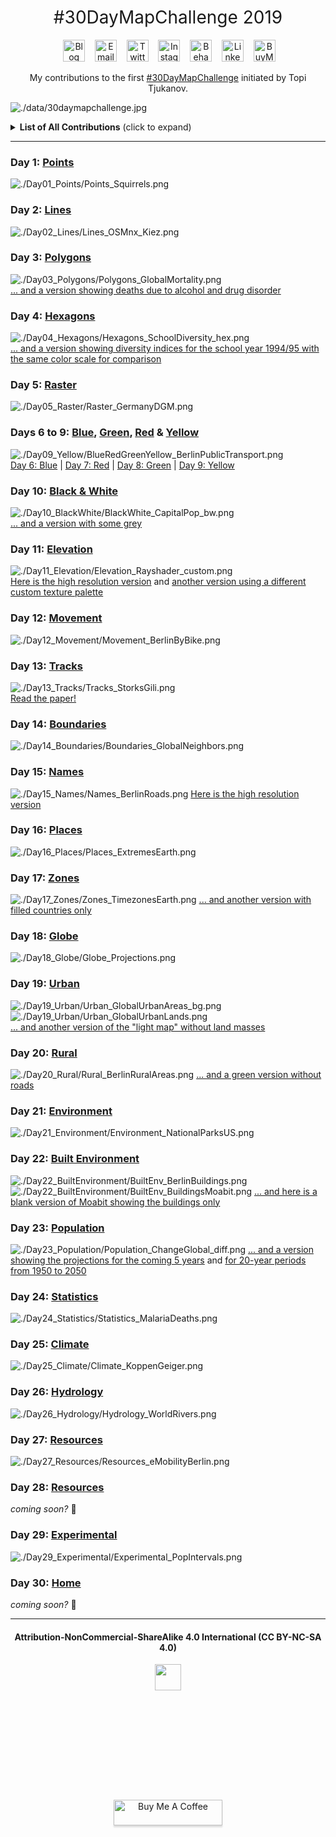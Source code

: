 <h1 style="font-weight:normal" align="center">
  &nbsp;#30DayMapChallenge 2019&nbsp;
</h1>

<div align="center">

&nbsp;&nbsp;&nbsp;
<a href="https://www.cedricscherer.com"><img border="0" alt="Blog" src="https://assets.dryicons.com/uploads/icon/svg/4926/home.svg" width="35" height="35"></a>&nbsp;&nbsp;&nbsp;
<a href="mailto:info@data-vizard.com"><img border="0" alt="Email" src="https://assets.dryicons.com/uploads/icon/svg/8009/02dc3a5c-6504-4347-85fb-3f510cfecc45.svg" width="35" height="35"></a>&nbsp;&nbsp;&nbsp;
<a href="https://twitter.com/CedScherer"><img border="0" alt="Twitter" src="https://assets.dryicons.com/uploads/icon/svg/8385/c23f7ffc-ca8d-4246-8978-ce9f6d5bcc99.svg" width="35" height="35"></a>&nbsp;&nbsp;&nbsp;
<a href="https://www.instagram.com/cedscherer/"><img border="0" alt="Instagram" src="https://assets.dryicons.com/uploads/icon/svg/8330/62263227-bb78-4b42-a9a9-e222e0cc7b97.svg" width="35" height="35"></a>&nbsp;&nbsp;&nbsp;
<a href="https://www.behance.net/cedscherer"><img border="0" alt="Behance" src="https://assets.dryicons.com/uploads/icon/svg/8264/04073ce3-5b98-4f32-88d3-82b2ef828066.svg" width="35" height="35"></a>&nbsp;&nbsp;&nbsp;
<a href="https://www.linkedin.com/in/cedricpscherer/"><img border="0" alt="LinkedIn" src="https://assets.dryicons.com/uploads/icon/svg/8337/a347cd89-1662-4421-be90-58e5e8004eae.svg" width="35" height="35"></a>&nbsp;&nbsp;&nbsp;
<a href="https://www.buymeacoffee.com/z3tt"><img border="0" alt="BuyMeACoffee" src="https://www.buymeacoffee.com/assets/img/guidelines/logo-mark-3.svg" width="35" height="35"></a>&nbsp;&nbsp;&nbsp;

My contributions to the first [#30DayMapChallenge](https://twitter.com/tjukanov/status/1187713840550744066) initiated by Topi Tjukanov. 

</div>

![./data/30daymapchallenge.jpg](https://raw.githubusercontent.com/z3tt/30DayMapChallenge2019/main/data/30daymapchallenge.jpg)

<details>
  <summary><b>List of All Contributions</b> (click to expand)</summary>

<!-- toc -->
* Day 1: [Points](https://github.com/z3tt/30DayMapChallenge2019/tree/master/contributions/Day01_Points)
* Day 2: [Lines](https://github.com/z3tt/30DayMapChallenge2019/tree/master/contributions/Day02_Lines)
* Day 3: [Polygons](https://github.com/z3tt/30DayMapChallenge2019/tree/master/contributions/Day03_Polygons)
* Day 4: [Hexagons](https://github.com/z3tt/30DayMapChallenge2019/tree/master/contributions/Day04_Hexagons)
* Day 5: [Raster](https://github.com/z3tt/30DayMapChallenge2019/tree/master/contributions/Day05_Raster)
* Day 6: [Blue](https://github.com/z3tt/30DayMapChallenge2019/tree/master/contributions/Day06_Blue)
* Day 7: [Red](https://github.com/z3tt/30DayMapChallenge2019/tree/master/contributions/Day07_Red)
* Day 8: [Green](https://github.com/z3tt/30DayMapChallenge2019/tree/master/contributions/Day08_Green)
* Day 9: [Yellow](https://github.com/z3tt/30DayMapChallenge2019/tree/master/contributions/Day09_Yellow)
* Day 10: [Black & White](https://github.com/z3tt/30DayMapChallenge2019/tree/master/contributions/Day10_BlackWhite)
* Day 11: [Elevation](https://github.com/z3tt/30DayMapChallenge2019/tree/master/contributions/Day11_Elevation)
* Day 12: [Movement](https://github.com/z3tt/30DayMapChallenge2019/tree/master/contributions/Day12_Movement)
* Day 13: [Tracks](https://github.com/z3tt/30DayMapChallenge2019/tree/master/contributions/Day13_Tracks)
* Day 14: [Boundaries](https://github.com/z3tt/30DayMapChallenge2019/tree/master/contributions/Day14_Boundaries)
* Day 15: [Names](https://github.com/z3tt/30DayMapChallenge2019/tree/master/contributions/Day15_Names)
* Day 16: [Places](https://github.com/z3tt/30DayMapChallenge2019/tree/master/contributions/Day16_Places)
* Day 17: [Zones](https://github.com/z3tt/30DayMapChallenge2019/tree/master/contributions/Day17_Zones)
* Day 18: [Globe](https://github.com/z3tt/30DayMapChallenge2019/tree/master/contributions/Day18_Globe)
* Day 19: [Urban](https://github.com/z3tt/30DayMapChallenge2019/tree/master/contributions/Day19_Urban)
* Day 20: [Rural](https://github.com/z3tt/30DayMapChallenge2019/tree/master/contributions/Day20_Rural)
* Day 21: [Environment](https://github.com/z3tt/30DayMapChallenge2019/tree/master/contributions/Day21_Environment)
* Day 22: [Built Environment](https://github.com/z3tt/30DayMapChallenge2019/tree/master/contributions/Day22_BuiltEnvironment)
* Day 23: [Population](https://github.com/z3tt/30DayMapChallenge2019/tree/master/contributions/Day23_Population)
* Day 24: [Statistics](https://github.com/z3tt/30DayMapChallenge2019/tree/master/contributions/Day24_Statistics)
* Day 25: [Climate](https://github.com/z3tt/30DayMapChallenge2019/tree/master/contributions/Day25_Climate)
* Day 26: [Hydrology](https://github.com/z3tt/30DayMapChallenge2019/tree/master/contributions/Day26_Hydrology)
* Day 27: [Resources](https://github.com/z3tt/30DayMapChallenge2019/tree/master/contributions/Day27_Resources)
* Day 29: [Experimental](https://github.com/z3tt/30DayMapChallenge2019/tree/master/contributions/Day29_Experimental)
<!-- tocstop -->

</details>

***

### Day 1: [Points](https://github.com/z3tt/30DayMapChallenge2019/tree/master/contributions/Day01_Points)
![./Day01_Points/Points_Squirrels.png](https://raw.githubusercontent.com/z3tt/30DayMapChallenge2019/master/contributions/Day01_Points/Points_Squirrels.png)

### Day 2: [Lines](https://github.com/z3tt/30DayMapChallenge2019/tree/master/contributions/Day02_Lines)
![./Day02_Lines/Lines_OSMnx_Kiez.png](https://raw.githubusercontent.com/z3tt/30DayMapChallenge2019/master/contributions/Day02_Lines/Lines_OSMnx_Kiez.png)

### Day 3: [Polygons](https://github.com/z3tt/30DayMapChallenge2019/tree/master/contributions/Day03_Polygons)
![./Day03_Polygons/Polygons_GlobalMortality.png](https://raw.githubusercontent.com/z3tt/30DayMapChallenge2019/master/contributions/Day03_Polygons/Polygons_GlobalMortality.png)
<br>
[... and a version showing deaths due to alcohol and drug disorder](https://raw.githubusercontent.com/z3tt/30DayMapChallenge2019/master/contributions/Day03_Polygons/Polygons_Alcohol_Drugs.png)

### Day 4: [Hexagons](https://github.com/z3tt/30DayMapChallenge2019/tree/master/contributions/Day04_Hexagons)
![./Day04_Hexagons/Hexagons_SchoolDiversity_hex.png](https://raw.githubusercontent.com/z3tt/30DayMapChallenge2019/master/contributions/Day04_Hexagons/Hexagons_SchoolDiversity_hex.png)
<br>
[... and a version showing diversity indices for the school year 1994/95 with the same color scale for comparison](https://raw.githubusercontent.com/z3tt/30DayMapChallenge2019/master/contributions/Day04_Hexagons/Hexagons_SchoolDiversity_hex_1994.png)

### Day 5: [Raster](https://github.com/z3tt/30DayMapChallenge2019/tree/master/contributions/Day05_Raster)
![./Day05_Raster/Raster_GermanyDGM.png](https://raw.githubusercontent.com/z3tt/30DayMapChallenge2019/master/contributions/Day05_Raster/Raster_GermanyDGM.png)

### Days 6 to 9: [Blue](https://github.com/z3tt/30DayMapChallenge2019/tree/master/contributions/Day06_Blue), [Green](https://github.com/z3tt/30DayMapChallenge2019/tree/master/contributions/Day08_Green), [Red](https://github.com/z3tt/30DayMapChallenge2019/tree/master/contributions/Day07_Red) & [Yellow](https://github.com/z3tt/30DayMapChallenge2019/tree/master/contributions/Day09_Yellow)
![./Day09_Yellow/BlueRedGreenYellow_BerlinPublicTransport.png](https://raw.githubusercontent.com/z3tt/30DayMapChallenge2019/master/contributions/Day09_Yellow/BlueRedGreenYellow_BerlinPublicTransport.png)
<br>
[Day 6: Blue](https://raw.githubusercontent.com/z3tt/30DayMapChallenge2019/master/contributions/Day06_Blue/Blue_BerlinMetro.png) | [Day 7: Red](https://raw.githubusercontent.com/z3tt/30DayMapChallenge2019/master/contributions/Day07_Red/Red_BerlinTram.png) | [Day 8: Green](https://raw.githubusercontent.com/z3tt/30DayMapChallenge2019/master/contributions/Day08_Green/Green_BerlinRailway.png) | [Day 9: Yellow](https://raw.githubusercontent.com/z3tt/30DayMapChallenge2019/master/contributions/Day09_Yellow/Yellow_BerlinBus.png)

### Day 10: [Black & White](https://github.com/z3tt/30DayMapChallenge2019/tree/master/contributions/Day10_BlackWhite)
![./Day10_BlackWhite/BlackWhite_CapitalPop_bw.png](https://raw.githubusercontent.com/z3tt/30DayMapChallenge2019/master/contributions/Day10_BlackWhite/BlackWhite_CapitalPop_bw.png)
<br>
[... and a version with some grey](https://raw.githubusercontent.com/z3tt/30DayMapChallenge2019/master/contributions/Day10_BlackWhite/BlackWhite_CapitalPop_grey.png)

### Day 11: [Elevation](https://github.com/z3tt/30DayMapChallenge2019/tree/master/contributions/Day11_Elevation)
![./Day11_Elevation/Elevation_Rayshader_custom.png](https://raw.githubusercontent.com/z3tt/30DayMapChallenge2019/master/contributions/Day11_Elevation/Elevation_Rayshader_custom.png)
<br>
[Here is the high resolution version](https://raw.githubusercontent.com/z3tt/30DayMapChallenge2019/master/contributions/Day11_Elevation/Elevation_Rayshader_custom_HQ.png) and [another version using a different custom texture palette](https://raw.githubusercontent.com/z3tt/30DayMapChallenge2019/master/contributions/Day11_Elevation/Elevation_Rayshader_custom_v2_SD.png)

### Day 12: [Movement](https://github.com/z3tt/30DayMapChallenge2019/tree/master/contributions/Day12_Movement)
![./Day12_Movement/Movement_BerlinByBike.png](https://raw.githubusercontent.com/z3tt/30DayMapChallenge2019/master/contributions/Day12_Movement/Movement_BerlinByBike.png)

### Day 13: [Tracks](https://github.com/z3tt/30DayMapChallenge2019/tree/master/contributions/Day13_Tracks)
![./Day13_Tracks/Tracks_StorksGili.png](https://raw.githubusercontent.com/z3tt/30DayMapChallenge2019/master/contributions/Day13_Tracks/Tracks_StorksGili.png)
<br>
[Read the paper!](https://doi.org/10.1111/1365-2656.12898)

### Day 14: [Boundaries](https://github.com/z3tt/30DayMapChallenge2019/tree/master/contributions/Day14_Boundaries)
![./Day14_Boundaries/Boundaries_GlobalNeighbors.png](https://raw.githubusercontent.com/z3tt/30DayMapChallenge2019/master/contributions/Day14_Boundaries/Boundaries_GlobalNeighbors.png)

### Day 15: [Names](https://github.com/z3tt/30DayMapChallenge2019/tree/master/contributions/Day15_Names)
![./Day15_Names/Names_BerlinRoads.png](https://raw.githubusercontent.com/z3tt/30DayMapChallenge2019/master/contributions/Day15_Names/Names_BerlinRoads.png)
[Here is the high resolution version](https://raw.githubusercontent.com/z3tt/30DayMapChallenge2019/master/contributions/Day15_Names/Names_BerlinRoads_HQ.png)

### Day 16: [Places](https://github.com/z3tt/30DayMapChallenge2019/tree/master/contributions/Day16_Places)
![./Day16_Places/Places_ExtremesEarth.png](https://raw.githubusercontent.com/z3tt/30DayMapChallenge2019/master/contributions/Day16_Places/Places_ExtremesEarth.png)

### Day 17: [Zones](https://github.com/z3tt/30DayMapChallenge2019/tree/master/contributions/Day17_Zones)
![./Day17_Zones/Zones_TimezonesEarth.png](https://raw.githubusercontent.com/z3tt/30DayMapChallenge2019/master/contributions/Day17_Zones/Zones_TimezonesEarth.png)
[... and another version with filled countries only](https://raw.githubusercontent.com/z3tt/30DayMapChallenge2019/master/contributions/Day17_Zones/Zones_TimezonesEarth_countries.png)

### Day 18: [Globe](https://github.com/z3tt/30DayMapChallenge2019/tree/master/contributions/Day18_Globe)
![./Day18_Globe/Globe_Projections.png](https://raw.githubusercontent.com/z3tt/30DayMapChallenge2019/master/contributions/Day18_Globe/Globe_Projections.png)

### Day 19: [Urban](https://github.com/z3tt/30DayMapChallenge2019/tree/master/contributions/Day19_Urban)
![./Day19_Urban/Urban_GlobalUrbanAreas_bg.png](https://raw.githubusercontent.com/z3tt/30DayMapChallenge2019/master/contributions/Day19_Urban/Urban_GlobalUrbanAreas_bg.png)<br>
![./Day19_Urban/Urban_GlobalUrbanLands.png](https://raw.githubusercontent.com/z3tt/30DayMapChallenge2019/master/contributions/Day19_Urban/Urban_GlobalUrbanLands.png)<br>
[... and another version of the "light map" without land masses](https://raw.githubusercontent.com/z3tt/30DayMapChallenge2019/master/contributions/Day19_Urban/Urban_GlobalUrbanAreas.png)<br>

### Day 20: [Rural](https://github.com/z3tt/30DayMapChallenge2019/tree/master/contributions/Day20_Rural)
![./Day20_Rural/Rural_BerlinRuralAreas.png](https://raw.githubusercontent.com/z3tt/30DayMapChallenge2019/master/contributions/Day20_Rural/Rural_BerlinRuralAreas.png)
[... and a green version without roads](https://raw.githubusercontent.com/z3tt/30DayMapChallenge2019/master/contributions/Day20_Rural/Rural_BerlinRuralAreas_v2.png)

### Day 21: [Environment](https://github.com/z3tt/30DayMapChallenge2019/tree/master/contributions/Day21_Environment)
![./Day21_Environment/Environment_NationalParksUS.png](https://raw.githubusercontent.com/z3tt/30DayMapChallenge2019/master/contributions/Day21_Environment/Environment_NationalParksUS.png)

### Day 22: [Built Environment](https://github.com/z3tt/30DayMapChallenge2019/tree/master/contributions/Day22_BuiltEnvironment)
![./Day22_BuiltEnvironment/BuiltEnv_BerlinBuildings.png](https://raw.githubusercontent.com/z3tt/30DayMapChallenge2019/master/contributions/Day22_BuiltEnvironment/BuiltEnv_BerlinBuildings.png)
![./Day22_BuiltEnvironment/BuiltEnv_BuildingsMoabit.png](https://raw.githubusercontent.com/z3tt/30DayMapChallenge2019/master/contributions/Day22_BuiltEnvironment/BuiltEnv_BuildingsMoabit.png)
[... and here is a blank version of Moabit showing the buildings only](https://raw.githubusercontent.com/z3tt/30DayMapChallenge2019/master/contributions/Day22_BuiltEnvironment/BuiltEnv_BuildingsMoabit_blank.png)

### Day 23: [Population](https://github.com/z3tt/30DayMapChallenge2019/tree/master/contributions/Day23_Population)
![./Day23_Population/Population_ChangeGlobal_diff.png](https://raw.githubusercontent.com/z3tt/30DayMapChallenge2019/master/contributions/Day23_Population/Population_ChangeGlobal_diff.png)
[... and a version showing the projections for the coming 5 years](https://raw.githubusercontent.com/z3tt/30DayMapChallenge2019/master/contributions/Day23_Population/Population_ChangeGlobal.png) and [for 20-year periods from 1950 to 2050](https://raw.githubusercontent.com/z3tt/30DayMapChallenge2019/master/contributions/Day23_Population/Population_ChangeGlobal_facet.png)

### Day 24: [Statistics](https://github.com/z3tt/30DayMapChallenge2019/tree/master/contributions/Day24_Statistics)
![./Day24_Statistics/Statistics_MalariaDeaths.png](https://raw.githubusercontent.com/z3tt/30DayMapChallenge2019/master/contributions/Day24_Statistics/Statistics_MalariaDeaths.png)

### Day 25: [Climate](https://github.com/z3tt/30DayMapChallenge2019/tree/master/contributions/Day25_Climate)
![./Day25_Climate/Climate_KoppenGeiger.png](https://raw.githubusercontent.com/z3tt/30DayMapChallenge2019/master/contributions/Day25_Climate/Climate_KoppenGeiger.png)

### Day 26: [Hydrology](https://github.com/z3tt/30DayMapChallenge2019/tree/master/contributions/Day26_Hydrology)
![./Day26_Hydrology/Hydrology_WorldRivers.png](https://raw.githubusercontent.com/z3tt/30DayMapChallenge2019/master/contributions/Day26_Hydrology/Hydrology_WorldRivers.png)

### Day 27: [Resources](https://github.com/z3tt/30DayMapChallenge2019/tree/master/contributions/Day27_Resources)
![./Day27_Resources/Resources_eMobilityBerlin.png](https://raw.githubusercontent.com/z3tt/30DayMapChallenge2019/master/contributions/Day27_Resources/Resources_eMobilityBerlin.png)

### Day 28: [Resources](https://github.com/z3tt/30DayMapChallenge2019/tree/master/contributions/Day28_Funny)
*coming soon?* 🤷

### Day 29: [Experimental](https://github.com/z3tt/30DayMapChallenge2019/tree/master/contributions/Day29_Experimental)
![./Day29_Experimental/Experimental_PopIntervals.png](https://raw.githubusercontent.com/z3tt/30DayMapChallenge2019/master/contributions/Day29_Experimental/Experimental_PopIntervals.png)

### Day 30: [Home](https://github.com/z3tt/30DayMapChallenge2019/tree/master/contributions/Day30_Home)
*coming soon?* 🤷

***

<div align="center">
  <h4>Attribution-NonCommercial-ShareAlike 4.0 International (CC BY-NC-SA 4.0)</h4>
<div style="width:300px; height:200px">
<img src=https://camo.githubusercontent.com/00f7814990f36f84c5ea74cba887385d8a2f36be/68747470733a2f2f646f63732e636c6f7564706f7373652e636f6d2f696d616765732f63632d62792d6e632d73612e706e67 alt="" height="42">
</div>
  <br>
  <a href="https://www.buymeacoffee.com/z3tt" target="_blank"><img src="https://www.buymeacoffee.com/assets/img/guidelines/download-assets-sm-1.svg" alt="Buy Me A Coffee" style="height: 41px !important;width: 174px !important;box-shadow: 0px 3px 2px 0px rgba(190, 190, 190, 0.5) !important;-webkit-box-shadow: 0px 3px 2px 0px rgba(190, 190, 190, 0.5) !important;" ></a>
  <br><br>
</div>

